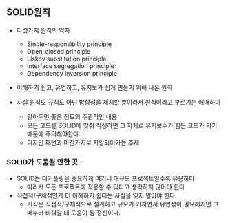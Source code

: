 ## SOLID원칙

- 다섯가지 원칙의 약자
  - Single-responsibility principle
  - Open-closed principle
  - Liskov substitution principle
  - Interface segregation principle
  - Dependency inversion principle

- 이해하기 쉽고, 유연하고, 유지보가 쉽게 만들기 위해 나온 원칙

- 사실 원칙도 규칙도 아닌 방향성을 제시할 뿐이라서 원칙이라고 부르기는 애매하다
  - 알아두면 좋은 정도의 주관적인 내용
  - 모든 코드를 SOLID에 맞춰 작성하면 그 자체로 유지보수가 힘든 코드가 되기 때문에 주의해야한다.
  - 디자인 패턴과 마찬가지로 지양되어가는 추세



### SOLID가 도움될 만한 곳

- SOLID는 디커플링을 중요하게 여기니 대규모 프로젝트일수록 유용하다
  - 따라서 모든 프로젝트에 적용할 수 있다고 생각하지 않아야 한다
- 직접적/구체적인게 더 이해하기 쉽다는 사실을 잊지 말아야 한다
  - 시작은 직접적/구체적으로 설계하고 규모가 커지면서 유연셩이 필요해지면 그때부터 바꿔갈 대 도움이 될 정신이다.









